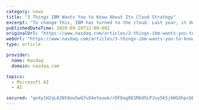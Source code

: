 ```yaml
---
category: news
title: "3 Things IBM Wants You to Know About Its Cloud Strategy"
excerpt: "To change this, IBM has turned to the cloud. Last year, it doubled down on the cloud by acquiring Red Hat for $34 billion. IBM also promoted Arvind Krishna, who previously headed the cloud and cognitive software division,"
publishedDateTime: 2020-09-20T12:00:00Z
originalUrl: "https://www.nasdaq.com/articles/3-things-ibm-wants-you-to-know-about-its-cloud-strategy-2020-09-20"
webUrl: "https://www.nasdaq.com/articles/3-things-ibm-wants-you-to-know-about-its-cloud-strategy-2020-09-20"
type: article

provider:
  name: Nasdaq
  domain: nasdaq.com

topics:
  - Microsoft AI
  - AI

secured: "qn4y1H2qL62Nt8ow5wQ7uX4eYouwk/rDF8ag0ESMkO5LPJuy5kSj6HGXhpcbBuadOZcljjdSb2g0obDnfKpcAeq9A2ZwBnYIU3cfDmicdJbeAqv9HwOVikWeuoS/pHPOVBGMGrvVRqu6KLNdv4PUeB8Ol54dr05a8WTOSOUDa3Rpxa3slzI5j0Y5rwmLnlG9n1XP7UZbr5W/14huBK/8a6I+vL6HkmpyXnC/ayervOj3oajZmy8HAn2LsUPdz9KWHB8VJnyvFMBcIDR+kAfKvfbUT1JpBCUlTYjFn4k44z6/dZJb1oeDqslUhMTajtvFF5/5MF9+oETs5KGt5HU3/j2cvmWw8wOIEXVtX50R0mk=;/TQZcvLUII0wb7zYl+89RQ=="
---
```



